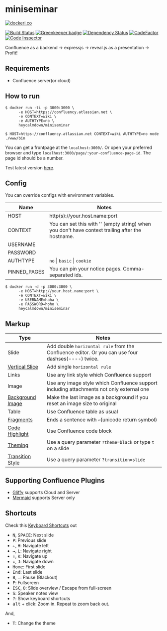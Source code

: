 # miniseminar

[![dockeri.co](http://dockeri.co/image/heycalmdown/miniseminar)](https://registry.hub.docker.com/heycalmdown/miniseminar/)

[![Build Status](https://travis-ci.org/heycalmdown/miniseminar.svg?branch=release-1.0)](https://travis-ci.org/heycalmdown/miniseminar)
[![Greenkeeper badge](https://badges.greenkeeper.io/heycalmdown/miniseminar.svg)](https://greenkeeper.io/)
[![Dependency Status](https://david-dm.org/heycalmdown/miniseminar/status.svg)](https://david-dm.org/heycalmdown/miniseminar)
[![CodeFactor](https://www.codefactor.io/repository/github/heycalmdown/miniseminar/badge)](https://www.codefactor.io/repository/github/heycalmdown/miniseminar)
[![Code Inspector](https://www.code-inspector.com/project/2465/status/svg)](https://www.code-inspector.com/project/dashboard/2465)


Confluence as a backend -> expressjs -> reveal.js as a presentation -> Profit!

## Requirements

* Confluence server(or cloud)

## How to run

```
$ docker run -ti -p 3000:3000 \
      -e HOST=https://confluency.atlassian.net \
      -e CONTEXT=wiki \
      -e AUTHTYPE=no \
      heycalmdown/miniseminar
```

```
$ HOST=https://confluency.atlassian.net CONTEXT=wiki AUTHTYPE=no node ./www/bin
```

You can get a frontpage at the `localhost:3000/`. Or open your preferred browser and type `localhost:3000/page/:your-confluence-page-id`. The page id should be a number.

Test latest version [here](https://p4tc6mjgf2.execute-api.us-east-1.amazonaws.com/staging/).

## Config

You can override configs with environment variables.

Name         | Notes
------------ | -----
HOST         | http(s)://your.host.name:port
CONTEXT      | You can set this with '' (empty string) when you don't have context trailing after the hostname.
USERNAME     |
PASSWORD     |
AUTHTYPE     | `no` \| `basic` \| `cookie`
PINNED_PAGES | You can pin your notice pages. Comma-separated ids. 
 
```
$ docker run -d -p 3000:3000 \
      -e HOST=http://your.host.name:port \
      -e CONTEXT=wiki \
      -e USERNAME=haha \
      -e PASSWORD=hoho \
      heycalmdown/miniseminar
```

## Markup

Type             | Notes
---------------- | -----
Slide            | Add double `horizontal rule` from the Confluence editor. Or you can use four dashses(----) twice.
[Vertical Slice](https://revealjs.com/#/2)   | Add single `horizontal rule`
Links            | Use any link style which Confluence support
Image            | Use any image style which Confluence support including attachments not only external one
[Background Image](https://revealjs.com/#/10/1) | Make the last image as a background if you reset an image size to original
Table            | Use Confluence table as usual
[Fragments](https://revealjs.com/#/fragments)        | Ends a sentence with `⏎`(unicode return symbol)
[Code Highlight](https://revealjs.com/#/13) | Use Confluence code block |
[Theming](https://revealjs.com/#/themes)          | Use a query parameter `?theme=black` or type `t` on a slide
[Transition Style](https://revealjs.com/#/transitions) | Use a query parameter `?transition=slide`


## Supporting Confluence Plugins

* [Gliffy](https://marketplace.atlassian.com/plugins/com.gliffy.integration.confluence/cloud/overview) supports Cloud and Server
* [Mermaid](https://marketplace.atlassian.com/plugins/org.anvard.atlassian.mermaid-plugin/server/overview) supports Server only


## Shortcuts 

Check this [Keyboard Shortcuts](https://github.com/hakimel/reveal.js/wiki/Keyboard-Shortcuts) out

* <kbd>N</kbd>, <kbd>SPACE</kbd>:	Next slide
* <kbd>P</kbd>: Previous slide
* <kbd>←</kbd>, <kbd>H</kbd>: Navigate left
* <kbd>→</kbd>, <kbd>L</kbd>: Navigate right
* <kbd>↑</kbd>, <kbd>K</kbd>: Navigate up
* <kbd>↓</kbd>, <kbd>J</kbd>: Navigate down
* <kbd>Home</kbd>: First slide
* <kbd>End</kbd>: Last slide
* <kbd>B</kbd>, <kbd>.</kbd>: Pause (Blackout)
* <kbd>F</kbd>: Fullscreen
* <kbd>ESC</kbd>, <kbd>O</kbd>: Slide overview / Escape from full-screen
* <kbd>S</kbd>: Speaker notes view
* <kbd>?</kbd>: Show keyboard shortcuts
* <kbd>alt</kbd> + click: Zoom in. Repeat to zoom back out.

And,

* <kbd>T</kbd>: Change the theme
